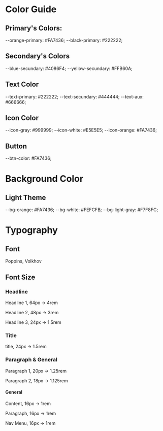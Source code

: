 # Color Guide

## Primary's Colors:

--orange-primary: #FA7436;
--black-primary: #222222;

## Secondary's Colors

--blue-secundary: #4086F4;
--yellow-secundary: #FFB60A;

## Text Color

--text-primary: #222222;
--text-secundary: #444444;
--text-aux: #666666;

## Icon Color

--icon-gray: #999999;
--icon-white: #E5E5E5;
--icon-orange: #FA7436;

## Button 

--btn-color: #FA7436;

# Background Color

## Light Theme

--bg-orange: #FA7436;
--bg-white: #FEFCFB;
--bg-light-gray: #F7F8FC;

# Typography
 
## Font 

Poppins, Volkhov


## Font Size

### Headline
Headline 1, 64px -> 4rem

Headline 2, 48px -> 3rem

Headline 3, 24px -> 1.5rem

### Title

title, 24px -> 1.5rem

### Paragraph & General

Paragraph 1, 20px -> 1.25rem

Paragraph 2, 18px -> 1.125rem

#### General

Content, 16px -> 1rem

Paragraph, 16px -> 1rem

Nav Menu, 16px -> 1rem